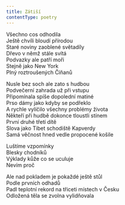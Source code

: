 ```yaml
---
title: Zátiší
contentType: poetry
---
```


<section>

Všechno cos odhodila  
Ještě chvíli bloudí přírodou  
Staré noviny zaoblené světadíly  
Dřevo v němž stále svítá  
Podvazky ale patří moři  
Stejně jako New York  
Plný roztroušených Číňanů

</section>

<section>

Nusle bez soch ale zato s hudbou  
Podvečerní zahrada už při vstupu  
Připomínala spíše dopolední matiné  
Prso dámy jako kdyby se podřeklo  
A rychle vylíčilo všechny problémy života  
Někteří při hudbě dokonce tloustli stínem  
První druhé třetí dítě  
Slova jako Tibet schodiště Kapverdy  
Samá věčnost hned vedle propocené košile

</section>

<section>

Luštíme vzpomínky  
Blesky chodníků  
Výklady kůže co se uculuje  
Nevím proč

</section>

<section>

Ale nad pokladem je pokaždé ještě stůl  
Podle prvních odhadů  
Padl teplotní rekord na třiceti místech v Česku  
Odložená těla se zvolna vylidňovala

</section>
